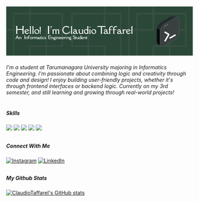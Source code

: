 ![intro](img/ahead3.png)

###### I'm a student at Tarumanagara University majoring in Informatics Engineering. I'm passionate about combining logic and creativity through code and design! I enjoy building user-friendly projects, whether it's through frontend interfaces or backend logic. Currently on my 3rd semester, and still learning and growing through real-world projects!

<!--
**ClaudioTaffarel/ClaudioTaffarel** is a ✨ _special_ ✨ repository because its `README.md` (this file) appears on your GitHub profile.

Here are some ideas to get you started:

- 🔭 I’m currently working on ...
- 🌱 I’m currently learning ...
- 👯 I’m looking to collaborate on ...
- 🤔 I’m looking for help with ...
- 💬 Ask me about ...
- 📫 How to reach me: ...
- 😄 Pronouns: ...
- ⚡ Fun fact: ...
-->

#
##### Skills
<img src="https://img.shields.io/badge/C%2B%2B-00599C?style=for-the-badge&logo=c%2B%2B&logoColor=white"> <img src="https://img.shields.io/badge/Python-FFD43B?style=for-the-badge&logo=python&logoColor=blue"> <img src="https://img.shields.io/badge/HTML5-E34F26?style=for-the-badge&logo=html5&logoColor=white"> <img src="https://img.shields.io/badge/JavaScript-323330?style=for-the-badge&logo=javascript&logoColor=F7DF1E"> <img src="https://img.shields.io/badge/PHP-777BB4?style=for-the-badge&logo=php&logoColor=white">

##
##### Connect With Me
[![Instagram](https://img.shields.io/badge/Instagram-E4405F?style=for-the-badge&logo=instagram&logoColor=white)](https://instagram.com/cclodd__) [![LinkedIn](https://img.shields.io/badge/LinkedIn-0077B5?style=for-the-badge&logo=linkedin&logoColor=white)](https://www.linkedin.com/in/claudio-taffarel-660220316/)

##
##### My Github Stats

[![ClaudioTaffarel's GitHub stats](https://github-readme-stats.vercel.app/api?username=ClaudioTaffarel)](https://github.com/ClaudioTaffarel/github-readme-stats)